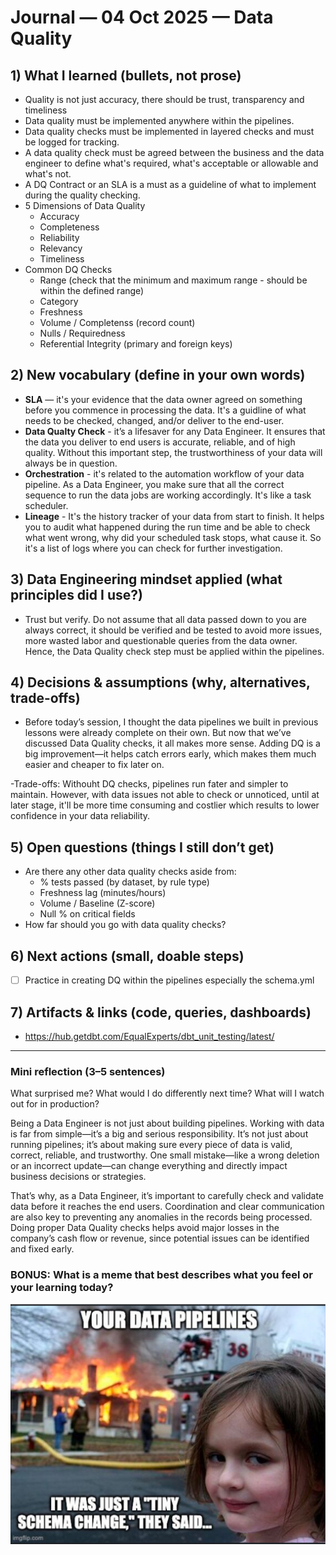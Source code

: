 # Journal — 04 Oct 2025 — Data Quality

## 1) What I learned (bullets, not prose)
- Quality is not just accuracy, there should be trust, transparency and timeliness
- Data quality must be implemented anywhere within the pipelines.
- Data quality checks must be implemented in layered checks and must be logged for tracking.
- A data quality check must be agreed between the business and the data engineer to define what's required, what's acceptable or allowable and what's not.
- A DQ Contract or an SLA is a must as a guideline of what to implement during the quality checking.
- 5 Dimensions of Data Quality
    * Accuracy
    * Completeness
    * Reliability
    * Relevancy
    * Timeliness
- Common DQ Checks
    * Range (check that the minimum and maximum range - should be within the defined range)
    * Category
    * Freshness
    * Volume / Completenss (record count)
    * Nulls / Requiredness
    * Referential Integrity (primary and foreign keys)

## 2) New vocabulary (define in your own words)
- **SLA** — it's your evidence that the data owner agreed on something before you commence in processing the data. It's a guidline of what needs to be checked, changed, and/or deliver to the end-user. 
- **Data Qualty Check** - it’s a lifesaver for any Data Engineer. It ensures that the data you deliver to end users is accurate, reliable, and of high quality. Without this important step, the trustworthiness of your data will always be in question.
- **Orchestration** - it's related to the automation workflow of your data pipeline. As a Data Engineer, you make sure that all the correct sequence to run the data jobs are working accordingly. It's like a task scheduler. 
- **Lineage** - It's the history tracker of your data from start to finish. It helps you to audit what happened during the run time and be able to check what went wrong, why did your scheduled task stops, what cause it. So it's a list of logs where you can check for further investigation.

## 3) Data Engineering mindset applied (what principles did I use?)
- Trust but verify. Do not assume that all data passed down to you are always correct, it should be verified and be tested to avoid more issues, more wasted labor and questionable queries from the data owner. Hence, the Data Quality check step must be applied within the pipelines.

## 4) Decisions & assumptions (why, alternatives, trade-offs)
- Before today’s session, I thought the data pipelines we built in previous lessons were already complete on their own. But now that we’ve discussed Data Quality checks, it all makes more sense. Adding DQ is a big improvement—it helps catch errors early, which makes them much easier and cheaper to fix later on.

-Trade-offs: Withouht DQ checks, pipelines run fater and simpler to maintain. However, with data issues not able to check or unnoticed, until at later stage, it'll be more time consuming and costlier which results to lower confidence in your data reliability.

## 5) Open questions (things I still don’t get)
- Are there any other data quality checks aside from:
    * % tests passed (by dataset, by rule type)
    * Freshness lag (minutes/hours)
    * Volume / Baseline (Z-score)
    * Null % on critical fields
- How far should you go with data quality checks?

## 6) Next actions (small, doable steps)
- [ ] Practice in creating DQ within the pipelines especially the schema.yml

## 7) Artifacts & links (code, queries, dashboards)
- https://hub.getdbt.com/EqualExperts/dbt_unit_testing/latest/

---

### Mini reflection (3–5 sentences)
What surprised me? What would I do differently next time? What will I watch out for in production?

Being a Data Engineer is not just about building pipelines. Working with data is far from simple—it’s a big and serious responsibility. It’s not just about running pipelines; it’s about making sure every piece of data is valid, correct, reliable, and trustworthy. One small mistake—like a wrong deletion or an incorrect update—can change everything and directly impact business decisions or strategies.

That’s why, as a Data Engineer, it’s important to carefully check and validate data before it reaches the end users. Coordination and clear communication are also key to preventing any anomalies in the records being processed. Doing proper Data Quality checks helps avoid major losses in the company’s cash flow or revenue, since potential issues can be identified and fixed early. 


### BONUS: What is a meme that best describes what you feel or your learning today?

![Alt text](../assets/pipelines.jpg "it was just a tiny schema change")
